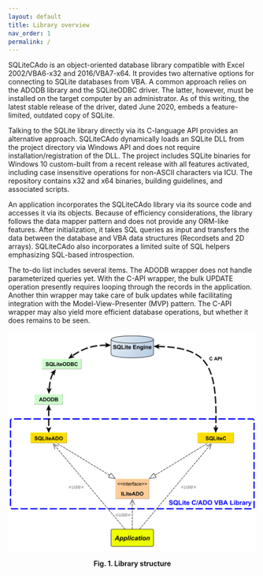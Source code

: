 ```yaml
---
layout: default
title: Library overview
nav_order: 1
permalink: /
---
```


SQLiteCAdo is an object-oriented database library compatible with Excel 2002/VBA6-x32 and 2016/VBA7-x64. It provides two alternative options for connecting to SQLite databases from VBA. A common approach relies on the ADODB library and the SQLiteODBC driver. The latter, however, must be installed on the target computer by an administrator. As of this writing, the latest stable release of the driver, dated June 2020, embeds a feature-limited, outdated copy of SQLite.

Talking to the SQLite library directly via its C-language API provides an alternative approach. SQLiteCAdo dynamically loads an SQLite DLL from the project directory via Windows API and does not require installation/registration of the DLL. The project includes SQLite binaries for Windows 10 custom-built from a recent release with all features activated, including case insensitive operations for non-ASCII characters via ICU. The repository contains x32 and x64 binaries, building guidelines, and associated scripts. 

An application incorporates the SQLiteCAdo library via its source code and accesses it via its objects. Because of efficiency considerations, the library follows the data mapper pattern and does not provide any ORM-like features. After initialization, it takes SQL queries as input and transfers the data between the database and VBA data structures (Recordsets and 2D arrays). SQLiteCAdo also incorporates a limited suite of SQL helpers emphasizing SQL-based introspection.

The to-do list includes several items. The ADODB wrapper does not handle parameterized queries yet. With the C-API wrapper, the bulk UPDATE operation presently requires looping through the records in the application. Another thin wrapper may take care of bulk updates while facilitating integration with the Model-View-Presenter (MVP) pattern. The C-API wrapper may also yield more efficient database operations, but whether it does remains to be seen.

<a name="LibraryStructure"></a>  
<div align="center"><img src="https://raw.githubusercontent.com/pchemguy/SQLiteC-for-VBA/develop/Assets/Diagrams/Major%20Componenets.svg" alt="Library structure" /></div>
<p align="center"><b>Fig. 1. Library structure</b></p>  
